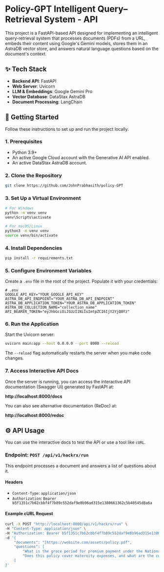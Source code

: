 # Policy-GPT Intelligent Query–Retrieval System - API

This project is a FastAPI-based API designed for implementing an intelligent query-retrieval system that processes documents (PDFs) from a URL, embeds their content using Google's Gemini models, stores them in an AstraDB vector store, and answers natural language questions based on the document's context.

## ✨ Tech Stack

- **Backend API**: FastAPI
- **Web Server**: Uvicorn
- **LLM & Embeddings**: Google Gemini Pro
- **Vector Database**: DataStax AstraDB
- **Document Processing**: LangChain

## 🚀 Getting Started

Follow these instructions to set up and run the project locally.

### 1. Prerequisites

- Python 3.9+
- An active Google Cloud account with the Generative AI API enabled.
- An active DataStax AstraDB account.

### 2. Clone the Repository

```bash
git clone https://github.com/JohnPrabhasith/policy-GPT
```

### 3. Set Up a Virtual Environment

```bash
# For Windows
python -m venv venv
venv\Scripts\activate

# For macOS/Linux
python3 -m venv venv
source venv/bin/activate
```

### 4. Install Dependencies

```bash
pip install -r requirements.txt
```

### 5. Configure Environment Variables

Create a `.env` file in the root of the project. Populate it with your credentials:

```env
# .env
GOOGLE_API_KEY="YOUR_GOOGLE_API_KEY"
ASTRA_DB_API_ENDPOINT="YOUR_ASTRA_DB_API_ENDPOINT"
ASTRA_DB_APPLICATION_TOKEN="YOUR_ASTRA_DB_APPLICATION_TOKEN"
ASTRA_DB_COLLECTION_NAME="collection_name"
API_BEARER_TOKEN="eyJhbGciOiJSUzI1NiIsImtpZCI6IjY2YjQ0Yz"
```

### 6. Run the Application

Start the Uvicorn server:

```bash
uvicorn main:app --host 0.0.0.0 --port 8000 --reload
```
The `--reload` flag automatically restarts the server when you make code changes.

### 7. Access Interactive API Docs

Once the server is running, you can access the interactive API documentation (Swagger UI) generated by FastAPI at:

**http://localhost:8000/docs**

You can also see alternative documentation (ReDoc) at:

**http://localhost:8000/redoc**

## ⚙️ API Usage

You can use the interactive docs to test the API or use a tool like `cURL`.

### Endpoint: `POST /api/v1/hackrx/run`

This endpoint processes a document and answers a list of questions about it.

#### Headers

-   `Content-Type`: `application/json`
-   `Authorization`: `Bearer b5f1351c7b62cbbf4f7b89c552daf9e8b96ad315e1380661362c5b40545d8a6a`

#### Example cURL Request

```bash
curl -X POST "http://localhost:8000/api/v1/hackrx/run" \
-H "Content-Type: application/json" \
-H "Authorization: Bearer b5f1351c7b62cbbf4f7b89c552daf9e8b96ad315e1380661362c5b40545d8a6a" \
-d '{
    "documents": "[https://website.com/assets/policy.pdf",
    "questions": [
        "What is the grace period for premium payment under the National Parivar Mediclaim Plus Policy?",
        "Does this policy cover maternity expenses, and what are the conditions?"
    ]
}'
```
